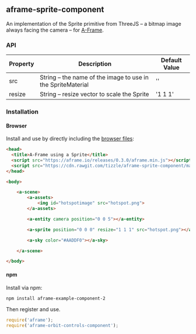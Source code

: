 ## aframe-sprite-component

An implementation of the Sprite primitive from ThreeJS – a bitmap image always facing the camera – for [A-Frame](https://aframe.io).

### API

| Property | Description | Default Value |
| -------- | ----------- | ------------- |
| src | String – the name of the image to use in the SpriteMaterial | '' |
| resize | String – resize vector to scale the Sprite | '1 1 1' |


### Installation

#### Browser

Install and use by directly including the [browser files](dist):

```html
<head>
  <title>A-Frame using a Sprite</title>
  <script src="https://aframe.io/releases/0.3.0/aframe.min.js"></script>
  <script src="https://cdn.rawgit.com/tizzle/aframe-sprite-component/master/dist/aframe-sprite-component.min.js"></script>
</head>

<body>

    <a-scene>
        <a-assets>
            <img id="hotspotimage" src="hotspot.png">
        </a-assets>

        <a-entity camera position="0 0 5"></a-entity>

        <a-sprite position="0 0 0" resize="1 1 1" src="hotspot.png"></a-sprite>

        <a-sky color="#AADDF0"></a-sky>

    </a-scene>

</body>
```

#### npm

Install via npm:

```bash
npm install aframe-example-component-2
```

Then register and use.

```js
require('aframe');
require('aframe-orbit-controls-component');
```
